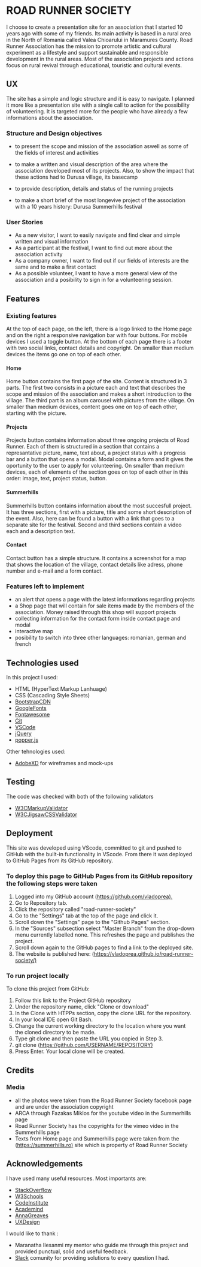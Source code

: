 # ROAD RUNNER SOCIETY

I choose to create a presentation site for an association that I started 10 years ago with some of my friends. Its main activity is based in a rural area in the North of Romania called Valea Chioarului in Maramures County.
Road Runner Association has the mission to promote artistic and cultural experiment as a lifestyle and support sustainable and responsible development in the rural areas. Most of the association projects and actions focus on rural revival through educational, touristic and cultural events.

## UX

The site has a simple and logic structure and it is easy to navigate. I planned it more like a presentation site with a single call to action for the possibility of volunteering. It is targeted more for the people who have already a few informations about the association.

### Structure and Design objectives

- to present the scope and mission of the association aswell as some of the fields of interest and activities

- to make a written and visual description of the area where the association developed most of its projects. Also, to show the impact that these actions had to Durusa village, its basecamp

- to provide description, details and status of the running projects

- to make a short brief of the most longevive project of the association with a 10 years history: Durusa Summerhills festival

### User Stories

- As a new visitor, I want to easily navigate and find clear and simple written and visual information
- As a participant at the festival, I want to find out more about the association activity
- As a company owner, I want to find out if our fields of interests are the same and to make a first contact
- As a possible volunteer, I want to have a more general view of the association and a posibility to sign in for a volunteering session.

## Features

### Existing features

At the top of each page, on the left, there is a logo linked to the Home page and on the right a responsive navigation bar with four buttons. For mobile devices I used a toggle button. At the bottom of each page there is a footer with two social links, contact details and copyright. On smaller than medium devices the items go one on top of each other.

#### Home

Home button contains the first page of the site. Content is structured in 3 parts. The first two consists in a picture each and text that describes the scope and mission of the association and makes a short introduction to the village. The third part is an album carousel with pictures from the village. On smaller than medium devices, content goes one on top of each other, starting with the picture.

#### Projects

Projects button contains information about three ongoing projects of Road Runner. Each of them is structured in a section that contains a represantative picture, name, text about, a project status with a progress bar and a button that opens a modal. Modal contains a form and it gives the oportunity to the user to apply for volunteering. On smaller than medium devices, each of elements of the section goes on top of each other in this order: image, text, project status, button.

#### Summerhills

Summerhills button contains information about the most succesfull project. It has three sections, first with a picture, title and some short description of the event. Also, here can be found a button with a link that goes to a separate site for the festival. Second and third sections contain a video each and a description text.

#### Contact

Contact button has a simple structure. It contains a screenshot for a map that shows the location of the village, contact details like adress, phone number and e-mail and a form contact.

### Features left to implement

- an alert that opens a page with the latest informations regarding projects
- a Shop page that will contain for sale items made by the members of the association. Money raised through this shop will support projects
- collecting information for the contact form inside contact page and modal
- interactive map
- posibility to switch into three other languages: romanian, german and french

## Technologies used

In this project I used:

- HTML (HyperText Markup Lanhuage)
- CSS (Cascading Style Sheets)
- [BootstrapCDN](https://getbootstrap.com)
- [GoogleFonts](https://fonts.google.com)
- [Fontawesome](https://fontawesome.com)
- [Git](https://git-scm.com)
- [VSCode](https://code.visualstudio.com)
- [jQuery](https://jquery.com)
- [popper.js](https://popper.js.org)

Other tehnologies used:

- [AdobeXD](https://www.adobe.com/ro/products/xd.html) for wireframes and mock-ups

## Testing

The code was checked with both of the following validators

- [W3CMarkupValidator](https://validator.w3.org)
- [W3CJigsawCSSValidator](https://jigsaw.w3.org/css-validator/)

## Deployment

This site was developed using VScode, committed to git and pushed to GitHub with the built-in functionality in VScode. From there it was deployed to GitHub Pages from its GitHub repository.

### To deploy this page to GitHub Pages from its GitHub repository the following steps were taken

1. Logged into my GitHub account (<https://github.com/vladoprea).>
2. Go to Repository tab.
3. Click the repository called "road-runner-society"
4. Go to the "Settings" tab at the top of the page and click it.
5. Scroll down the "Settings" page to the "Github Pages" section.
6. In the "Sources" subsection select "Master Branch" from the drop-down menu currently labelled none. This refreshes the page and publishes the project.
7. Scroll down again to the GitHub pages to find a link to the deployed site.
8. The website is published here: (<https://vladoprea.github.io/road-runner-society/)>

### To run project locally

To clone this project from GitHub:

1. Follow this link to the Project GitHub repository
2. Under the repository name, click "Clone or download"
3. In the Clone with HTPPs section, copy the clone URL for the repository.
4. In your local IDE open Git Bash.
5. Change the current working directory to the location where you want the cloned directory to be made.
6. Type git clone and then paste the URL you copied in Step 3.
7. git clone (<https://github.com/USERNAME/REPOSITORY)>
8. Press Enter. Your local clone will be created.

## Credits

### Media

- all the photos were taken from the Road Runner Society facebook page and are under the association copyright
- ARCA through Fazakas Miklos for the youtube video in the Summerhills page
- Road Runner Society has the copyrights for the vimeo video in the Summerhills page
- Texts from Home page and Summerhills page were taken from the (<https://summerhills.ro)> site which is property of Road Runner Society

## Acknowledgements

I have used many useful resources. Most importants are:

- [StackOverflow](https://stackoverflow.com)
- [W3Schools](htpps://w3schools.com)
- [CodeInstitute](htpps://codeinstitute.net)
- [Academind](https://www.youtube.com/channel/UCSJbGtTlrDami-tDGPUV9-w)
- [AnnaGreaves](https://www.youtube.com/watch?v=zDpCejbl1sU&feature=youtu.be)
- [UXDesign](https://uxdesign.cc)

I would like to thank :

- Maranatha Ilesanmi my mentor who guide me through this project and provided punctual, solid and useful feedback.
- [Slack](https://code-institute-room.slack.com/messages) comunity for providing solutions to every question I had.
